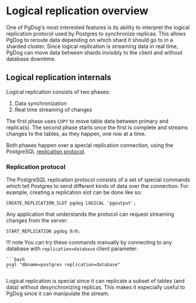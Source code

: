 # Logical replication overview

One of PgDog's most interested features is its ability to interpret the logical replication protocol used by Postgres to synchronize replicas. This allows PgDog to reroute data depending on which shard it should go to in a sharded cluster. Since logical replication is streaming data in real time, PgDog can move data between shards invisibly to the client and without database downtime.

## Logical replication internals

Logical replication consists of two phases:

1. Data synchronization
2. Real time streaming of changes

The first phase uses `COPY` to move table data between primary and replica(s). The second phase starts once the first is complete and streams changes to the tables, as they happen, one row at a time.

Both phases happen over a special replication connection, using the PostgreSQL [replication protocol](https://www.postgresql.org/docs/current/protocol-replication.html).

### Replication protocol

The PostgreSQL replication protocol consists of a set of special commands which tell Postgres to send different kinds of data over the connection. For example, creating a replication slot can be done like so:

```postgresql
CREATE_REPLICATION_SLOT pgdog LOGICAL 'pgoutput';
```

Any application that understands the protocol can request streaming changes from the server:

```postgresql
START_REPLICATION pgdog 0/0;
```

!!! note
    You can try these commands manually by connecting to any database with `replication=database` client parameter:

    ```bash
    psql "dbname=postgres replication=database"
    ```

Logical replication is special since it can replicate a subset of tables (and data) without desynchronizing replicas. This makes it especially useful to PgDog since it can manipulate the stream.
